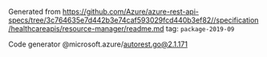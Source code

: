 Generated from https://github.com/Azure/azure-rest-api-specs/tree/3c764635e7d442b3e74caf593029fcd440b3ef82//specification/healthcareapis/resource-manager/readme.md tag: `package-2019-09`

Code generator @microsoft.azure/autorest.go@2.1.171


